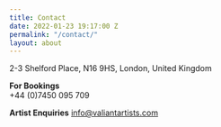 ```yaml
---
title: Contact
date: 2022-01-23 19:17:00 Z
permalink: "/contact/"
layout: about
---
```


2-3 Shelford Place, N16 9HS, London, United Kingdom

**For Bookings**\
\+44 (0)7450 095 709

**Artist Enquiries**
info@valiantartists.com

 

 

 

 

 

 